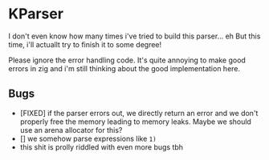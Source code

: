 # KParser
I don't even know how many times i've tried to build this parser... eh
But this time, i'll actuallt try to finish it to some degree!

Please ignore the error handling code. It's quite annoying to make good errors in zig and i'm still thinking about the good implementation here.

## Bugs
- [FIXED] if the parser errors out, we directly return an error and we don't properly free the memory leading to memory leaks. Maybe we should use an arena allocator for this?
- [] we somehow parse expressions like `1)`
- this shit is prolly riddled with even more bugs tbh
